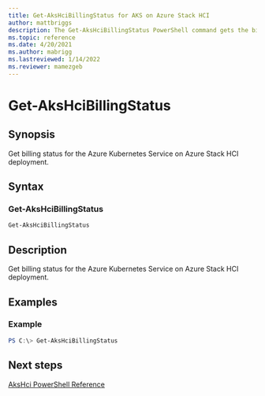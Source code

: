 ```yaml
---
title: Get-AksHciBillingStatus for AKS on Azure Stack HCI
author: mattbriggs
description: The Get-AksHciBillingStatus PowerShell command gets the billing status for the Azure Kubernetes Service on Azure Stack HCI deployment.
ms.topic: reference
ms.date: 4/20/2021
ms.author: mabrigg 
ms.lastreviewed: 1/14/2022
ms.reviewer: mamezgeb
---
```


# Get-AksHciBillingStatus

## Synopsis
Get billing status for the Azure Kubernetes Service on Azure Stack HCI deployment.

## Syntax

### Get-AksHciBillingStatus
```powershell
Get-AksHciBillingStatus
```

## Description
Get billing status for the Azure Kubernetes Service on Azure Stack HCI deployment.

## Examples

### Example
```powershell
PS C:\> Get-AksHciBillingStatus
```
## Next steps

[AksHci PowerShell Reference](index.md)